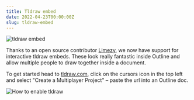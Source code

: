 ```yaml
---
title: Tldraw embed
date: 2022-04-23T00:00:00Z
slug: tldraw-embed
---
```


![tldraw embed](/images/tldraw-embed.png)

Thanks to an open source contributor [Limezy](https://github.com/Limezy), we now
have support for interactive tldraw embeds. These look really fantastic inside
Outline and allow multiple people to draw together inside a document.

To get started head to [tldraw.com](https://www.tldraw.com), click on the
cursors icon in the top left and select "Create a Multiplayer Project" – paste
the url into an Outline doc.

![How to enable tldraw](/images/tldraw-enable.png)
